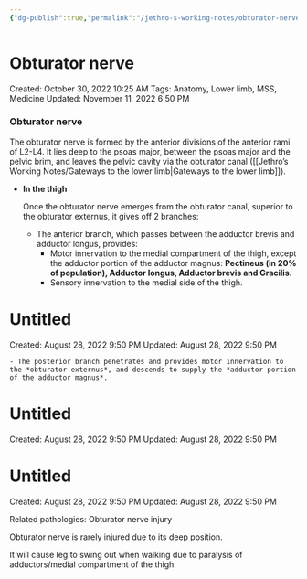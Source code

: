 ```yaml
---
{"dg-publish":true,"permalink":"/jethro-s-working-notes/obturator-nerve/","dgPassFrontmatter":true}
---
```



# Obturator nerve

Created: October 30, 2022 10:25 AM
Tags: Anatomy, Lower limb, MSS, Medicine
Updated: November 11, 2022 6:50 PM

### Obturator nerve

The obturator nerve is formed by the anterior divisions of the anterior rami of L2-L4. It lies deep to the psoas major, between the psoas major and the pelvic brim, and leaves the pelvic cavity via the obturator canal ([[Jethro’s Working Notes/Gateways to the lower limb\|Gateways to the lower limb]]).

- ************************In the thigh************************
    
    Once the obturator nerve emerges from the obturator canal, superior to the obturator externus, it gives off 2 branches:
    
    - The anterior branch, which passes between the adductor brevis and adductor longus, provides:
        - Motor innervation to the medial compartment of the thigh, except the adductor portion of the adductor magnus: **************Pectineus (in 20% of population), Adductor longus, Adductor brevis and Gracilis.**************
        - Sensory innervation to the medial side of the thigh.
            
            
<div class="transclusion internal-embed is-loaded"><div class="markdown-embed">





# Untitled

Created: August 28, 2022 9:50 PM
Updated: August 28, 2022 9:50 PM

</div></div>

            
    - The posterior branch penetrates and provides motor innervation to the *obturator externus*, and descends to supply the *adductor portion of the adductor magnus*.
    
    
<div class="transclusion internal-embed is-loaded"><div class="markdown-embed">





# Untitled

Created: August 28, 2022 9:50 PM
Updated: August 28, 2022 9:50 PM

</div></div>

    
    
<div class="transclusion internal-embed is-loaded"><div class="markdown-embed">





# Untitled

Created: August 28, 2022 9:50 PM
Updated: August 28, 2022 9:50 PM

</div></div>

    

Related pathologies: Obturator nerve injury

Obturator nerve is rarely injured due to its deep position.

It will cause leg to swing out when walking due to paralysis of adductors/medial compartment of the thigh.